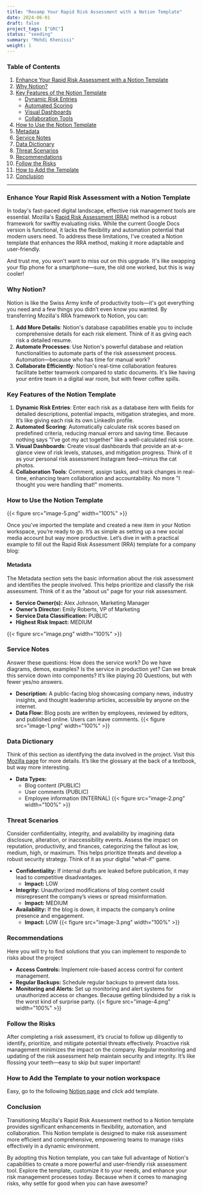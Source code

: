 ```yaml
---
title: "Revamp Your Rapid Risk Assessment with a Notion Template"
date: 2024-06-01
draft: false
project_tags: ["GRC"]
status: "seeding"
summary: "Mehdi Khenissi"
weight: 1
---
```


### Table of Contents

1. [Enhance Your Rapid Risk Assessment with a Notion Template](#enhance-your-rapid-risk-assessment-with-a-notion-template)
2. [Why Notion?](#why-notion)
3. [Key Features of the Notion Template](#key-features-of-the-notion-template)
    - [Dynamic Risk Entries](#dynamic-risk-entries)
    - [Automated Scoring](#automated-scoring)
    - [Visual Dashboards](#visual-dashboards)
    - [Collaboration Tools](#collaboration-tools)
4. [How to Use the Notion Template](#how-to-use-the-notion-template)
5. [Metadata](#metadata)
6. [Service Notes](#service-notes)
7. [Data Dictionary](#data-dictionary)
8. [Threat Scenarios](#threat-scenarios)
9. [Recommendations](#recommendations)
10. [Follow the Risks](#follow-the-risks)
11. [How to Add the Template](#how-to-add-the-template)
12. [Conclusion](#conclusion)

---

### Enhance Your Rapid Risk Assessment with a Notion Template

In today's fast-paced digital landscape, effective risk management tools are essential. Mozilla's [Rapid Risk Assessment (RRA)](https://infosec.mozilla.org/guidelines/risk/rapid_risk_assessment.html) method is a robust framework for swiftly evaluating risks. While the current Google Docs version is functional, it lacks the flexibility and automation potential that modern users need. To address these limitations, I’ve created a Notion template that enhances the RRA method, making it more adaptable and user-friendly. 

And trust me, you won't want to miss out on this upgrade. It's like swapping your flip phone for a smartphone—sure, the old one worked, but this is way cooler! 

### Why Notion?

Notion is like the Swiss Army knife of productivity tools—it's got everything you need and a few things you didn’t even know you wanted. By transferring Mozilla's RRA framework to Notion, you can:

1. **Add More Details**: Notion's database capabilities enable you to include comprehensive details for each risk element. Think of it as giving each risk a detailed resume.
2. **Automate Processes**: Use Notion's powerful database and relation functionalities to automate parts of the risk assessment process. Automation—because who has time for manual work?
3. **Collaborate Efficiently**: Notion's real-time collaboration features facilitate better teamwork compared to static documents. It's like having your entire team in a digital war room, but with fewer coffee spills.

### Key Features of the Notion Template

1. **Dynamic Risk Entries**: Enter each risk as a database item with fields for detailed descriptions, potential impacts, mitigation strategies, and more. It’s like giving each risk its own LinkedIn profile.
2. **Automated Scoring**: Automatically calculate risk scores based on predefined criteria, reducing manual errors and saving time. Because nothing says "I’ve got my act together" like a well-calculated risk score.
3. **Visual Dashboards**: Create visual dashboards that provide an at-a-glance view of risk levels, statuses, and mitigation progress. Think of it as your personal risk assessment Instagram feed—minus the cat photos.
4. **Collaboration Tools**: Comment, assign tasks, and track changes in real-time, enhancing team collaboration and accountability. No more "I thought you were handling that!" moments.

### How to Use the Notion Template
{{< figure src="image-5.png" width="100%" >}}

Once you’ve imported the template and created a new item in your Notion workspace, you’re ready to go. It’s as simple as setting up a new social media account but way more productive. Let’s dive in with a practical example to fill out the Rapid Risk Assessment (RRA) template for a company blog:

#### Metadata

The Metadata section sets the basic information about the risk assessment and identifies the people involved. This helps prioritize and classify the risk assessment. Think of it as the "about us" page for your risk assessment.

- **Service Owner(s):** Alex Johnson, Marketing Manager
- **Owner’s Director:** Emily Roberts, VP of Marketing
- **Service Data Classification:** PUBLIC
- **Highest Risk Impact:** MEDIUM

{{< figure src="image.png" width="100%" >}}

### Service Notes

Answer these questions: How does the service work? Do we have diagrams, demos, examples? Is the service in production yet? Can we break this service down into components? It’s like playing 20 Questions, but with fewer yes/no answers.

- **Description:** A public-facing blog showcasing company news, industry insights, and thought leadership articles, accessible by anyone on the internet.
- **Data Flow:** Blog posts are written by employees, reviewed by editors, and published online. Users can leave comments.
{{< figure src="image-1.png" width="100%" >}}

### Data Dictionary

Think of this section as identifying the data involved in the project. Visit this [Mozilla page](https://wiki.mozilla.org/Security/Data_Classification) for more details. It’s like the glossary at the back of a textbook, but way more interesting.

- **Data Types:**
  - Blog content (PUBLIC)
  - User comments (PUBLIC)
  - Employee information (INTERNAL)
{{< figure src="image-2.png" width="100%" >}}

### Threat Scenarios

Consider confidentiality, integrity, and availability by imagining data disclosure, alteration, or inaccessibility events. Assess the impact on reputation, productivity, and finances, categorizing the fallout as low, medium, high, or maximum. This helps prioritize threats and develop a robust security strategy. Think of it as your digital "what-if" game.

- **Confidentiality:** If internal drafts are leaked before publication, it may lead to competitive disadvantages.
  - **Impact:** LOW
- **Integrity:** Unauthorized modifications of blog content could misrepresent the company’s views or spread misinformation.
  - **Impact:** MEDIUM
- **Availability:** If the blog is down, it impacts the company’s online presence and engagement.
  - **Impact:** LOW
{{< figure src="image-3.png" width="100%" >}}

### Recommendations
Here you will try to find solutions that you can implement to responde to risks about the project
- **Access Controls:** Implement role-based access control for content management.
- **Regular Backups:** Schedule regular backups to prevent data loss.
- **Monitoring and Alerts:** Set up monitoring and alert systems for unauthorized access or changes. Because getting blindsided by a risk is the worst kind of surprise party.
{{< figure src="image-4.png" width="100%" >}}

### Follow the Risks

After completing a risk assessment, it’s crucial to follow up diligently to identify, prioritize, and mitigate potential threats effectively. Proactive risk management minimizes the impact on the company. Regular monitoring and updating of the risk assessment help maintain security and integrity. It’s like flossing your teeth—easy to skip but super important!

### How to Add the Template to your notion workspace

Easy, go to the following [Notion page](https://www.notion.so/templates/rapid-risk-assesment) and click add template.

### Conclusion

Transitioning Mozilla's Rapid Risk Assessment method to a Notion template provides significant enhancements in flexibility, automation, and collaboration. This Notion template is designed to make risk assessment more efficient and comprehensive, empowering teams to manage risks effectively in a dynamic environment.

By adopting this Notion template, you can take full advantage of Notion's capabilities to create a more powerful and user-friendly risk assessment tool. Explore the template, customize it to your needs, and enhance your risk management processes today. Because when it comes to managing risks, why settle for good when you can have awesome?